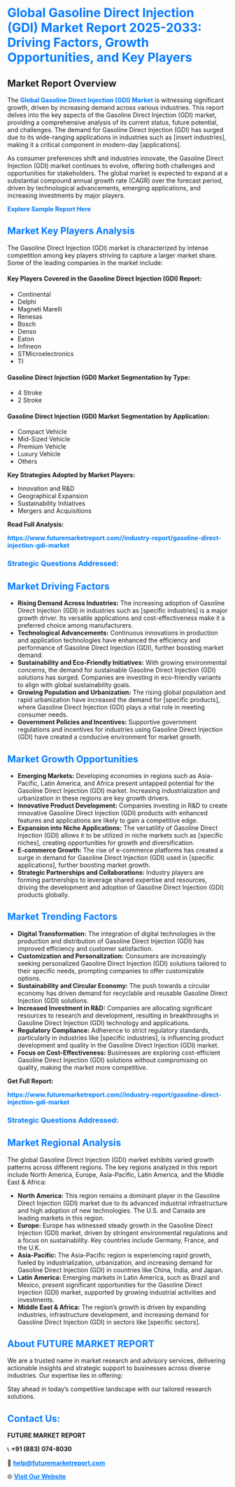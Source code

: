 <h1 style="color: #007BFF;">Global Gasoline Direct Injection (GDI) Market Report 2025-2033: Driving Factors, Growth Opportunities, and Key Players</h1>

<section id="overview">
<h2>Market Report Overview</h2>
<p>The <a href="https://www.futuremarketreport.com//industry-report/gasoline-direct-injection-gdi-market" style="color: #007BFF; text-decoration: none;"><strong>Global Gasoline Direct Injection (GDI) Market</strong></a> is witnessing significant growth, driven by increasing demand across various industries. This report delves into the key aspects of the Gasoline Direct Injection (GDI) market, providing a comprehensive analysis of its current status, future potential, and challenges. The demand for Gasoline Direct Injection (GDI) has surged due to its wide-ranging applications in industries such as [insert industries], making it a critical component in modern-day [applications].</p>
<p>As consumer preferences shift and industries innovate, the Gasoline Direct Injection (GDI) market continues to evolve, offering both challenges and opportunities for stakeholders. The global market is expected to expand at a substantial compound annual growth rate (CAGR) over the forecast period, driven by technological advancements, emerging applications, and increasing investments by major players.</p>
</section>

<section id="overview">
<p><a href="https://www.futuremarketreport.com//request-sample/reportId=54343" style="color: #007BFF; text-decoration: none;"><strong>Explore Sample Report Here</strong></a></p>
</section>

<section id="key-players">
<h2 style="color: #007BFF;">Market Key Players Analysis</h2>
<p>The Gasoline Direct Injection (GDI) market is characterized by intense competition among key players striving to capture a larger market share. Some of the leading companies in the market include:</p>
<h4>Key Players Covered in the Gasoline Direct Injection (GDI) Report:</h4>
<ul><li>Continental</li><li>Delphi</li><li>Magneti Marelli</li><li>Renesas</li><li>Bosch</li><li>Denso</li><li>Eaton</li><li>Infineon</li><li>STMicroelectronics</li><li>TI</li></ul>
<h4>Gasoline Direct Injection (GDI) Market Segmentation by Type:</h4>
<ul><li>4 Stroke</li><li>2 Stroke</li></ul>

<h4>Gasoline Direct Injection (GDI) Market Segmentation by Application:</h4>
<ul><li>Compact Vehicle</li><li>Mid-Sized Vehicle</li><li>Premium Vehicle</li><li>Luxury Vehicle</li><li>Others</li></ul>
<p><strong>Key Strategies Adopted by Market Players:</strong></p>
<ul>
<li>Innovation and R&D</li>
<li>Geographical Expansion</li>
<li>Sustainability Initiatives</li>
<li>Mergers and Acquisitions</li>
</ul>
</section>

<section>
<p><strong>Read Full Analysis: </strong></p><a href="https://www.futuremarketreport.com//industry-report/gasoline-direct-injection-gdi-market" style="color: #007BFF; text-decoration: none;"><strong>https://www.futuremarketreport.com//industry-report/gasoline-direct-injection-gdi-market</strong></a>
<h3 style="color: #007BFF;">Strategic Questions Addressed:</h3>
</section>

<section id="driving-factors">
<h2 style="color: #007BFF;">Market Driving Factors</h2>
<ul>
<li><strong>Rising Demand Across Industries:</strong> The increasing adoption of Gasoline Direct Injection (GDI) in industries such as [specific industries] is a major growth driver. Its versatile applications and cost-effectiveness make it a preferred choice among manufacturers.</li>
<li><strong>Technological Advancements:</strong> Continuous innovations in production and application technologies have enhanced the efficiency and performance of Gasoline Direct Injection (GDI), further boosting market demand.</li>
<li><strong>Sustainability and Eco-Friendly Initiatives:</strong> With growing environmental concerns, the demand for sustainable Gasoline Direct Injection (GDI) solutions has surged. Companies are investing in eco-friendly variants to align with global sustainability goals.</li>
<li><strong>Growing Population and Urbanization:</strong> The rising global population and rapid urbanization have increased the demand for [specific products], where Gasoline Direct Injection (GDI) plays a vital role in meeting consumer needs.</li>
<li><strong>Government Policies and Incentives:</strong> Supportive government regulations and incentives for industries using Gasoline Direct Injection (GDI) have created a conducive environment for market growth.</li>
</ul>
</section>

<section id="growth-opportunities">
<h2 style="color: #007BFF;">Market Growth Opportunities</h2>
<ul>
<li><strong>Emerging Markets:</strong> Developing economies in regions such as Asia-Pacific, Latin America, and Africa present untapped potential for the Gasoline Direct Injection (GDI) market. Increasing industrialization and urbanization in these regions are key growth drivers.</li>
<li><strong>Innovative Product Development:</strong> Companies investing in R&D to create innovative Gasoline Direct Injection (GDI) products with enhanced features and applications are likely to gain a competitive edge.</li>
<li><strong>Expansion into Niche Applications:</strong> The versatility of Gasoline Direct Injection (GDI) allows it to be utilized in niche markets such as [specific niches], creating opportunities for growth and diversification.</li>
<li><strong>E-commerce Growth:</strong> The rise of e-commerce platforms has created a surge in demand for Gasoline Direct Injection (GDI) used in [specific applications], further boosting market growth.</li>
<li><strong>Strategic Partnerships and Collaborations:</strong> Industry players are forming partnerships to leverage shared expertise and resources, driving the development and adoption of Gasoline Direct Injection (GDI) products globally.</li>
</ul>
</section>

<section id="trending-factors">
<h2 style="color: #007BFF;">Market Trending Factors</h2>
<ul>
<li><strong>Digital Transformation:</strong> The integration of digital technologies in the production and distribution of Gasoline Direct Injection (GDI) has improved efficiency and customer satisfaction.</li>
<li><strong>Customization and Personalization:</strong> Consumers are increasingly seeking personalized Gasoline Direct Injection (GDI) solutions tailored to their specific needs, prompting companies to offer customizable options.</li>
<li><strong>Sustainability and Circular Economy:</strong> The push towards a circular economy has driven demand for recyclable and reusable Gasoline Direct Injection (GDI) solutions.</li>
<li><strong>Increased Investment in R&D:</strong> Companies are allocating significant resources to research and development, resulting in breakthroughs in Gasoline Direct Injection (GDI) technology and applications.</li>
<li><strong>Regulatory Compliance:</strong> Adherence to strict regulatory standards, particularly in industries like [specific industries], is influencing product development and quality in the Gasoline Direct Injection (GDI) market.</li>
<li><strong>Focus on Cost-Effectiveness:</strong> Businesses are exploring cost-efficient Gasoline Direct Injection (GDI) solutions without compromising on quality, making the market more competitive.</li>
</ul>
</section>

<section>
<p><strong>Get Full Report: </strong></p><a href="https://www.futuremarketreport.com//industry-report/gasoline-direct-injection-gdi-market" style="color: #007BFF; text-decoration: none;"><strong>https://www.futuremarketreport.com//industry-report/gasoline-direct-injection-gdi-market</strong></a>
<h3 style="color: #007BFF;">Strategic Questions Addressed:</h3>
</section>


<section id="regional-analysis">
<h2 style="color: #007BFF;">Market Regional Analysis</h2>
<p>The global Gasoline Direct Injection (GDI) market exhibits varied growth patterns across different regions. The key regions analyzed in this report include North America, Europe, Asia-Pacific, Latin America, and the Middle East & Africa:</p>
<ul>
<li><strong>North America:</strong> This region remains a dominant player in the Gasoline Direct Injection (GDI) market due to its advanced industrial infrastructure and high adoption of new technologies. The U.S. and Canada are leading markets in this region.</li>
<li><strong>Europe:</strong> Europe has witnessed steady growth in the Gasoline Direct Injection (GDI) market, driven by stringent environmental regulations and a focus on sustainability. Key countries include Germany, France, and the U.K.</li>
<li><strong>Asia-Pacific:</strong> The Asia-Pacific region is experiencing rapid growth, fueled by industrialization, urbanization, and increasing demand for Gasoline Direct Injection (GDI) in countries like China, India, and Japan.</li>
<li><strong>Latin America:</strong> Emerging markets in Latin America, such as Brazil and Mexico, present significant opportunities for the Gasoline Direct Injection (GDI) market, supported by growing industrial activities and investments.</li>
<li><strong>Middle East & Africa:</strong> The region’s growth is driven by expanding industries, infrastructure development, and increasing demand for Gasoline Direct Injection (GDI) in sectors like [specific sectors].</li>
</ul>
</section>

<footer>
<h2 style="color: #007BFF;">About FUTURE MARKET REPORT</h2>
<p>We are a trusted name in market research and advisory services, delivering actionable insights and strategic support to businesses across diverse industries. Our expertise lies in offering:</p>

<p>Stay ahead in today’s competitive landscape with our tailored research solutions.</p>

<h2 style="color: #007BFF;">Contact Us:</h2>
<p><strong>FUTURE MARKET REPORT</strong></p>
<p>📞 <strong>+91 (883) 074-8030</strong></p>
<p>📧 <strong><a href="mailto:help@futuremarketreport.com" style="color: #007BFF;">help@futuremarketreport.com</a></strong></p>
<p>🌐 <strong><a href="https://www.futuremarketreport.com/" style="color: #007BFF;">Visit Our Website</a></strong></p>
</footer>